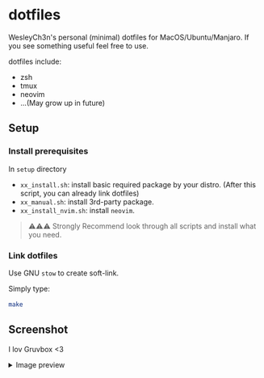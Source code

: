 # dotfiles

WesleyCh3n's personal (minimal) dotfiles for MacOS/Ubuntu/Manjaro. If you see something
useful feel free to use.

dotfiles include:
- zsh
- tmux
- neovim
- ...(May grow up in future)

## Setup

### Install prerequisites

In `setup` directory
- `xx_install.sh`: install basic required package by your distro. (After this
 script, you can already link dotfiles)
- `xx_manual.sh`: install 3rd-party package.
- `xx_install_nvim.sh`: install `neovim`.

> ⚠️⚠️⚠️ Strongly Recommend look through all scripts and install what you need.

### Link dotfiles

Use GNU `stow` to create soft-link.

Simply type:
```bash
make
```

## Screenshot

I lov Gruvbox <3
<details>
  <summary>Image preview</summary>

|![img1](./asset/img1.png)|![img2](./asset/img2.png)|
|:-:|:-:|
|![img3](./asset/img3.png)|![img1](./asset/img4.png)|

</details>
